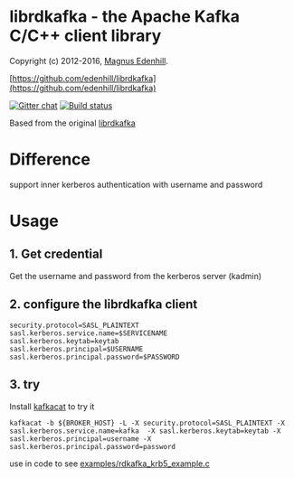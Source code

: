 librdkafka - the Apache Kafka C/C++ client library
==================================================

Copyright (c) 2012-2016, [Magnus Edenhill](http://www.edenhill.se/).

[https://github.com/edenhill/librdkafka](https://github.com/edenhill/librdkafka)

[![Gitter chat](https://badges.gitter.im/edenhill/librdkafka.png)](https://gitter.im/edenhill/librdkafka) [![Build status](https://doozer.io/badge/edenhill/librdkafka/buildstatus/master)](https://doozer.io/user/edenhill/librdkafka)


Based from the original [librdkafka](https://github.com/edenhill/librdkafka)

# Difference #

support inner kerberos authentication with username and password

# Usage #
## 1. Get credential ##
Get the username and password from the kerberos server (kadmin)

## 2. configure the librdkafka client ##
```
security.protocol=SASL_PLAINTEXT
sasl.kerberos.service.name=$SERVICENAME
sasl.kerberos.keytab=keytab
sasl.kerberos.principal=$USERNAME
sasl.kerberos.principal.password=$PASSWORD
```

## 3. try ##
Install [kafkacat](https://github.com/edenhill/kafkacat) to try it
```apple js
kafkacat -b ${BROKER_HOST} -L -X security.protocol=SASL_PLAINTEXT -X sasl.kerberos.service.name=kafka  -X sasl.kerberos.keytab=keytab -X sasl.kerberos.principal=username -X sasl.kerberos.principal.password=password
```
use in code to see [examples/rdkafka_krb5_example.c]()